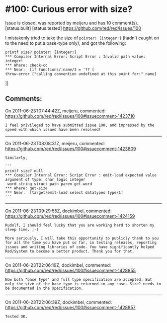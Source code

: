 
#100: Curious error with size? <type>
================================================================================
Issue is closed, was reported by meijeru and has 10 comment(s).
[status.built] [status.tested]
<https://github.com/red/red/issues/100>

I mistakenly tried to take the size of `pointer! [integer!]` (hadn't caught on to the need to put a base-type only), and got the following:

```
printf size? pointer! [integer!]
*** Compiler Internal Error: Script Error : Invalid path value: integer!
*** Where: check-cc
*** Near:  [if functions/:name/3 = '?? [
throw-error ["calling convention undefined at this point for:" name]
```

]]



Comments:
--------------------------------------------------------------------------------

On 2011-06-23T07:44:42Z, meijeru, commented:
<https://github.com/red/red/issues/100#issuecomment-1423710>

    I feel privileged to have submitted issue 100, and impressed by the speed with which issued have been resolved!

--------------------------------------------------------------------------------

On 2011-06-23T08:08:31Z, meijeru, commented:
<https://github.com/red/red/issues/100#issuecomment-1423809>

    Similarly,
    
    ```
    printf size? null
    *** Compiler Internal Error: Script Error : emit-load expected value argument of type: char logic integer
     word string struct path paren get-word
    *** Where: get-size
    *** Near:  [target/emit-load select datatypes type/1]
    ```

--------------------------------------------------------------------------------

On 2011-06-23T09:29:55Z, dockimbel, commented:
<https://github.com/red/red/issues/100#issuecomment-1424159>

    Rudolf, I should feel lucky that you are working hard to shorten my sleep time. ;-)
    
    More seriously, I will take this opportunity to publicly thank to you for all the time you have put so far, in testing releases, reporting issues and writing libraries of code. You have significantly helped Red/System to become a better product. Thank you for that.

--------------------------------------------------------------------------------

On 2011-06-23T22:06:19Z, dockimbel, commented:
<https://github.com/red/red/issues/100#issuecomment-1428855>

    Now both "base type" and full type specification are accepted. But only the size of the base type is returned in any case. Size? needs to be documented in the specification.

--------------------------------------------------------------------------------

On 2011-06-23T22:06:39Z, dockimbel, commented:
<https://github.com/red/red/issues/100#issuecomment-1428857>

    Tested OK.

